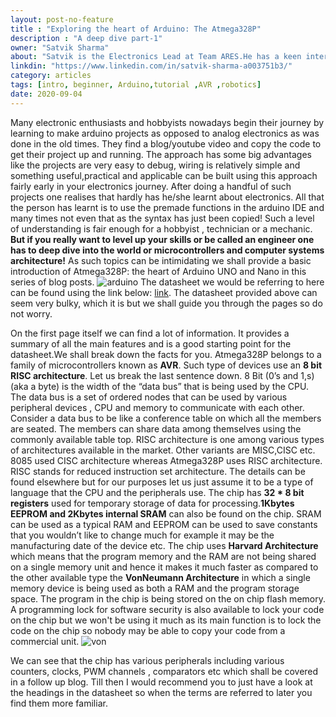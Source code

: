 ```yaml
---
layout: post-no-feature
title : "Exploring the heart of Arduino: The Atmega328P"
description : "A deep dive part-1"
owner: "Satvik Sharma"
about: "Satvik is the Electronics Lead at Team ARES.He has a keen interest in the field of Embedded Systems and Hardware Description Languages. His prime focus is on computer system architecture."
linkdin: "https://www.linkedin.com/in/satvik-sharma-a003751b3/"
category: articles
tags: [intro, beginner, Arduino,tutorial ,AVR ,robotics]
date: 2020-09-04
---
```


Many electronic enthusiasts and hobbyists nowadays begin their journey by learning to make arduino projects as opposed to analog electronics as was done in the old times. They find a blog/youtube video and copy the code to get their project up and running. The approach has some big advantages like the projects are very easy to debug, wiring is relatively simple and something useful,practical and applicable can be built using this approach fairly early in your electronics journey. After doing a handful of such projects one realises that hardly has he/she learnt about electronics. All that the person has learnt is to use the premade functions in the arduino IDE and many times not even that as the syntax has just been copied! Such a level of understanding is fair enough for a hobbyist , technician or a mechanic. **But if you really want to level up your skills or be called an engineer one has to deep dive into the world or microcontrollers and computer systems architecture!** As such topics can be intimidating we shall provide a basic introduction of Atmega328P: the heart of Arduino UNO and Nano in this series of blog posts.
![arduino](https://m.media-amazon.com/images/S/aplus-media/sc/48d8295d-272c-4c77-bff0-a73ded20ad9a.__CR0,0,970,600_PT0_SX970_V1___.jpg)
The datasheet we would be referring to here can be found using the link below:
[link](http://ww1.microchip.com/downloads/en/DeviceDoc/Atmel-7810-Automotive-Microcontrollers-ATmega328P_Datasheet.pdf).
The datasheet provided above can seem very bulky, which it is but we shall guide you through the pages so do not worry.

On the first page itself we can find a lot of information. It provides a summary of  all the main features and is a good starting point for the datasheet.We shall break down the facts for you. Atmega328P belongs to a family of microcontrollers known as **AVR**. Such type of devices use an **8 bit RISC architecture**. Let us break the last sentence down. 8 Bit (0’s and 1,s)(aka a byte) is the width of the “data bus” that is being used by the CPU. The data bus is a set of ordered nodes that can be used by various peripheral devices , CPU and memory to communicate with each other. Consider a data bus to be like a conference table on which all the members are seated. The members can share data among themselves using the commonly available table top.
RISC architecture is one among various types of architectures available in the market. Other variants are MISC,CISC etc. 8085 used CISC architecture whereas Atmega328P uses RISC architecture. RISC stands for reduced instruction set architecture. The details can be found elsewhere but for our purposes let us just assume it to be a type of language that the CPU and the peripherals use. The chip has **32 * 8 bit registers** used for temporary storage of data for processing.**1Kbytes EEPROM and 2Kbytes internal SRAM** can also be found on the chip. SRAM can be used as a typical RAM and EEPROM can be used to save constants that you wouldn’t like to change much for example it may be the manufacturing date of the device etc. 
The chip uses **Harvard Architecture** which means that the program memory and the RAM are not being shared on a single memory unit and hence it makes it much faster as compared to the other available type the **VonNeumann Architecture** in which a single memory device is being used as both a RAM and the program storage space. The program in the chip is being stored on the on chip flash memory. A programming lock for software security is also available to lock your  code on the chip but we won't be using it much as its main function is to lock the code on the chip so nobody may be able to copy your code from a commercial unit.
![von](https://spiroprojects.com/webadmin/uploads/von.jpg)

We can see that the chip has various peripherals including various counters, clocks, PWM channels , comparators etc which shall be covered in a follow up blog. Till then I would recommend you to just have a look at the headings in the datasheet so when the terms are referred to later you find them more familiar.
